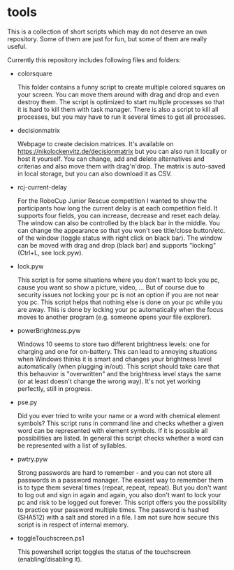 # tools
This is a collection of short scripts which may do not deserve an own repository.
Some of them are just for fun, but some of them are really useful.

Currently this repository includes following files and folders:
- colorsquare

  This folder contains a funny script to create multiple colored squares on your screen.
  You can move them around with drag and drop and even destroy them.
  The script is optimized to start multiple processes so that it is hard to kill them with task manager.
  There is also a script to kill all processes, but you may have to run it several times to get all processes.

- decisionmatrix

  Webpage to create decision matrices.
  It's available on https://nikolockenvitz.de/decisionmatrix but you can also run it locally or host it yourself.
  You can change, add and delete alternatives and criterias and also move them with drag'n'drop.
  The matrix is auto-saved in local storage, but you can also download it as CSV.

- rcj-current-delay

  For the RoboCup Junior Rescue competition I wanted to show the participants how long the current delay is at each competition field.
  It supports four fields, you can increase, decrease and reset each delay.
  The window can also be controlled by the black bar in the middle.
  You can change the appearance so that you won't see title/close button/etc. of the window (toggle status with right click on black bar).
  The window can be moved with drag and drop (black bar) and supports "locking" (Ctrl+L, see lock.pyw).

- lock.pyw

  This script is for some situations where you don't want to lock you pc, cause you want so show a picture, video, ...
  But of course due to security issues not locking your pc is not an option if you are not near you pc.
  This script helps that nothing else is done on your pc while you are away.
  This is done by locking your pc automatically when the focus moves to another program (e.g. someone opens your file explorer).

- powerBrightness.pyw

  Windows 10 seems to store two different brightness levels: one for charging and one for on-battery.
  This can lead to annoying situations when Windows thinks it is smart and changes your brightness level automatically (when plugging in/out).
  This script should take care that this behauvior is "overwritten" and the brightness level stays the same (or at least doesn't change the wrong way).
  It's not yet working perfectly, still in progress.

- pse.py

  Did you ever tried to write your name or a word with chemical element symbols?
  This script runs in command line and checks whether a given word can be represented with element symbols.
  If it is possible all possibilities are listed.
  In general this script checks whether a word can be represented with a list of syllables.

- pwtry.pyw

  Strong passwords are hard to remember - and you can not store all passwords in a password manager.
  The easiest way to remember them is to type them several times (repeat, repeat, repeat).
  But you don't want to log out and sign in again and again, you also don't want to lock your pc and risk to be logged out forever.
  This script offers you the possibility to practice your password multiple times.
  The password is hashed (SHA512) with a salt and stored in a file.
  I am not sure how secure this script is in respect of internal memory.

- toggleTouchscreen.ps1

  This powershell script toggles the status of the touchscreen (enabling/disabling it).
